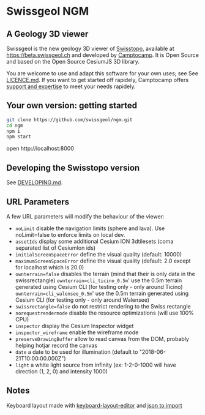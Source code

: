# Swissgeol NGM

## A Geology 3D viewer

Swissgeol is the new geology 3D viewer of [Swisstopo](https://swisstopo.ch), available at https://beta.swissgeol.ch and developed by [Camptocamp](https://www.camptocamp.com/).
It is Open Source and based on the Open Source CesiumJS 3D library.

You are welcome to use and adapt this software for your own uses; see See [LICENCE.md](./LICENCE.md). If you want to get started off rapidely, Camptocamp offers [support and expertise](https://www.camptocamp.com/geospatial_solutions) to meet your needs rapidely.


## Your own version: getting started

```bash
git clone https://github.com/swissgeol/ngm.git
cd ngm
npm i
npm start
```

open http://localhost:8000


## Developing the Swisstopo version

See [DEVELOPING.md](./DEVELOPING.md).


## URL Parameters

A few URL parameters will modify the behaviour of the viewer:

- `noLimit` disable the navigation limits (sphere and lava). Use noLimit=false to enforce limits on local dev.
- `assetIds` display some additional Cesium ION 3dtilesets (coma separated list of CesiumIon ids)
- `initialScreenSpaceError` define the visual quality (default: 10000)
- `maximumScreenSpaceError` define the visual quality (default: 2.0 except for localhost which is 20.0)
- `ownterrain=false` disables the terrain (mind that their is only data in the swissrectangle)
  `ownterrain=cli_ticino_0.5m`' use the 0.5m terrain generated using Cesium CLI (for testing only - only around Ticino)
  `ownterrain=cli_walensee_0.5m`' use the 0.5m terrain generated using Cesium CLI (for testing only - only around Walensee)
- `swissrectangle=false` do not restrict rendering to the Swiss rectangle
- `norequestrendermode` disable the resource optimizations (will use 100% CPU)
- `inspector` display the Cesium Inspector widget
- `inspector_wireframe` enable the wireframe mode
- `preserveDrawingBuffer` allow to read canvas from the DOM, probably helping hotjar record the canvas
- `date` a date to be used for illumination (default to "2018-06-21T10:00:00.000Z")
- `light` a white light source from infinity (ex: 1-2-0-1000 will have direction (1, 2, 0) and intensity 1000)

## Notes

Keyboard layout made with [keyboard-layout-editor](http://www.keyboard-layout-editor.com/) and [json to import](https://jira.camptocamp.com/secure/attachment/42145/keyboard-layout_upd.json)
